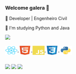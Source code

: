 ### Welcome galera 👋

🔭 Developer | Engenheiro Civil

🌱 I'm studying Python and Java

<div>
  <a href="https://github.com/winneralex">
  <img height="180em" src="https://github-readme-stats.vercel.app/api?username=winneralex&show_icons=true&theme=dark&include_all_commits=true&count_private=true"/>
  
</div>
  
  <div>
  
  <div style="display: inline_block"><br>

  <img align="center" alt="Alex-React" height="30" width="40" src="https://raw.githubusercontent.com/devicons/devicon/master/icons/react/react-original.svg">
  <img align="center" alt="Alex-HTML" height="30" width="40" src="https://raw.githubusercontent.com/devicons/devicon/master/icons/html5/html5-original.svg">
  <img align="center" alt="Alex-Js" height="30" width="40" src="https://raw.githubusercontent.com/devicons/devicon/master/icons/javascript/javascript-plain.svg">
  <img align="center" alt="Alex-CSS" height="30" width="40" src="https://raw.githubusercontent.com/devicons/devicon/master/icons/css3/css3-original.svg">
  <img align="center" alt="Alex-Python" height="30" width="40" src="https://raw.githubusercontent.com/devicons/devicon/master/icons/python/python-original.svg">
  
  </div>
    
##
  
  <div>
    
 <a href="https://discord.gg/winneralex#3563" target="_blank"><img src="https://img.shields.io/badge/Discord-7289DA?style=for-the-badge&logo=discord&logoColor=white" target="_blank"></a> 
  <a href = "mailto:winneralexande@gmail.com"><img src="https://img.shields.io/badge/-Gmail-%23333?style=for-the-badge&logo=gmail&logoColor=white" target="_blank"></a>
  <a href="https://www.linkedin.com/in/luis-alexander-perez-a377a7175/" target="_blank"><img src="https://img.shields.io/badge/-LinkedIn-%230077B5?style=for-the-badge&logo=linkedin&logoColor=white" target="_blank"></a> 
  
  </div>
<!--
**winneralex/winneralex** is a ✨ _special_ ✨ repository because its `README.md` (this file) appears on your GitHub profile.

Here are some ideas to get you started:

- 🔭 Data Science
- 🌱 I'm studying Java
